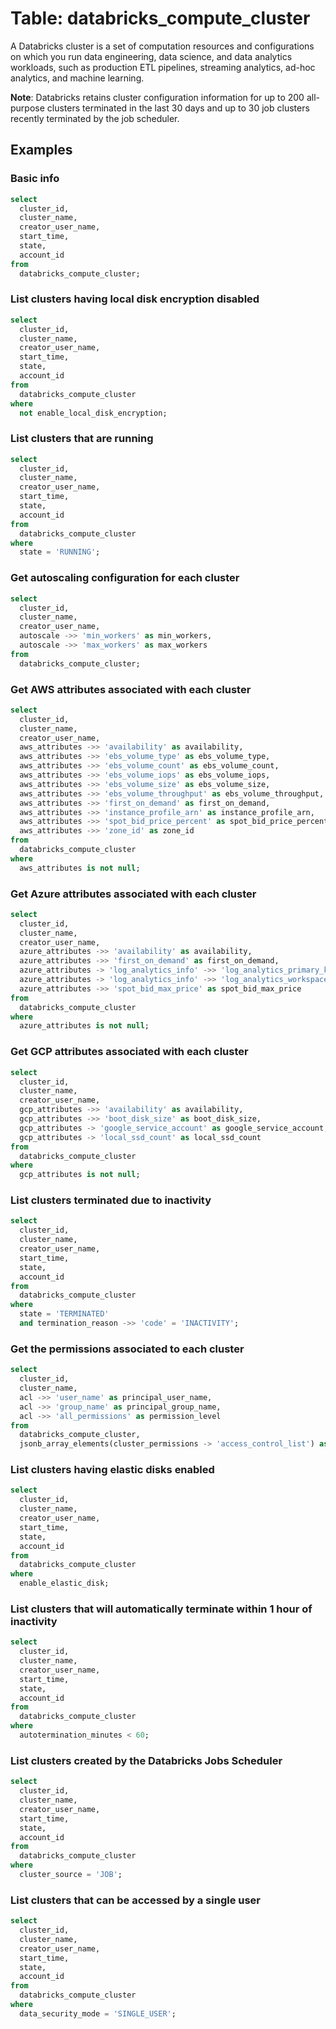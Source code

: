 # Table: databricks_compute_cluster

A Databricks cluster is a set of computation resources and configurations on which you run data engineering, data science, and data analytics workloads, such as production ETL pipelines, streaming analytics, ad-hoc analytics, and machine learning.

**Note**: Databricks retains cluster configuration information for up to 200 all-purpose clusters terminated in the last 30 days and up to 30 job clusters recently terminated by the job scheduler.

## Examples

### Basic info

```sql
select
  cluster_id,
  cluster_name,
  creator_user_name,
  start_time,
  state,
  account_id
from
  databricks_compute_cluster;
```

### List clusters having local disk encryption disabled

```sql
select
  cluster_id,
  cluster_name,
  creator_user_name,
  start_time,
  state,
  account_id
from
  databricks_compute_cluster
where
  not enable_local_disk_encryption;
```

### List clusters that are running

```sql
select
  cluster_id,
  cluster_name,
  creator_user_name,
  start_time,
  state,
  account_id
from
  databricks_compute_cluster
where
  state = 'RUNNING';
```

### Get autoscaling configuration for each cluster

```sql
select
  cluster_id,
  cluster_name,
  creator_user_name,
  autoscale ->> 'min_workers' as min_workers,
  autoscale ->> 'max_workers' as max_workers
from
  databricks_compute_cluster;
```

### Get AWS attributes associated with each cluster

```sql
select
  cluster_id,
  cluster_name,
  creator_user_name,
  aws_attributes ->> 'availability' as availability,
  aws_attributes ->> 'ebs_volume_type' as ebs_volume_type,
  aws_attributes ->> 'ebs_volume_count' as ebs_volume_count,
  aws_attributes ->> 'ebs_volume_iops' as ebs_volume_iops,
  aws_attributes ->> 'ebs_volume_size' as ebs_volume_size,
  aws_attributes ->> 'ebs_volume_throughput' as ebs_volume_throughput,
  aws_attributes ->> 'first_on_demand' as first_on_demand,
  aws_attributes ->> 'instance_profile_arn' as instance_profile_arn,
  aws_attributes ->> 'spot_bid_price_percent' as spot_bid_price_percent,
  aws_attributes ->> 'zone_id' as zone_id
from
  databricks_compute_cluster
where
  aws_attributes is not null;
```

### Get Azure attributes associated with each cluster

```sql
select
  cluster_id,
  cluster_name,
  creator_user_name,
  azure_attributes ->> 'availability' as availability,
  azure_attributes ->> 'first_on_demand' as first_on_demand,
  azure_attributes -> 'log_analytics_info' ->> 'log_analytics_primary_key' as log_analytics_primary_key,
  azure_attributes -> 'log_analytics_info' ->> 'log_analytics_workspace_id' as log_analytics_workspace_id,
  azure_attributes ->> 'spot_bid_max_price' as spot_bid_max_price
from
  databricks_compute_cluster
where
  azure_attributes is not null;
```

### Get GCP attributes associated with each cluster

```sql
select
  cluster_id,
  cluster_name,
  creator_user_name,
  gcp_attributes ->> 'availability' as availability,
  gcp_attributes ->> 'boot_disk_size' as boot_disk_size,
  gcp_attributes -> 'google_service_account' as google_service_account,
  gcp_attributes -> 'local_ssd_count' as local_ssd_count
from
  databricks_compute_cluster
where
  gcp_attributes is not null;
```

### List clusters terminated due to inactivity

```sql
select
  cluster_id,
  cluster_name,
  creator_user_name,
  start_time,
  state,
  account_id
from
  databricks_compute_cluster
where
  state = 'TERMINATED'
  and termination_reason ->> 'code' = 'INACTIVITY';
```

### Get the permissions associated to each cluster

```sql
select
  cluster_id,
  cluster_name,
  acl ->> 'user_name' as principal_user_name,
  acl ->> 'group_name' as principal_group_name,
  acl ->> 'all_permissions' as permission_level
from
  databricks_compute_cluster,
  jsonb_array_elements(cluster_permissions -> 'access_control_list') as acl;
```

### List clusters having elastic disks enabled

```sql
select
  cluster_id,
  cluster_name,
  creator_user_name,
  start_time,
  state,
  account_id
from
  databricks_compute_cluster
where
  enable_elastic_disk;
```

### List clusters that will automatically terminate within 1 hour of inactivity

```sql
select
  cluster_id,
  cluster_name,
  creator_user_name,
  start_time,
  state,
  account_id
from
  databricks_compute_cluster
where
  autotermination_minutes < 60;
```

### List clusters created by the Databricks Jobs Scheduler

```sql
select
  cluster_id,
  cluster_name,
  creator_user_name,
  start_time,
  state,
  account_id
from
  databricks_compute_cluster
where
  cluster_source = 'JOB';
```

### List clusters that can be accessed by a single user

```sql
select
  cluster_id,
  cluster_name,
  creator_user_name,
  start_time,
  state,
  account_id
from
  databricks_compute_cluster
where
  data_security_mode = 'SINGLE_USER';
```